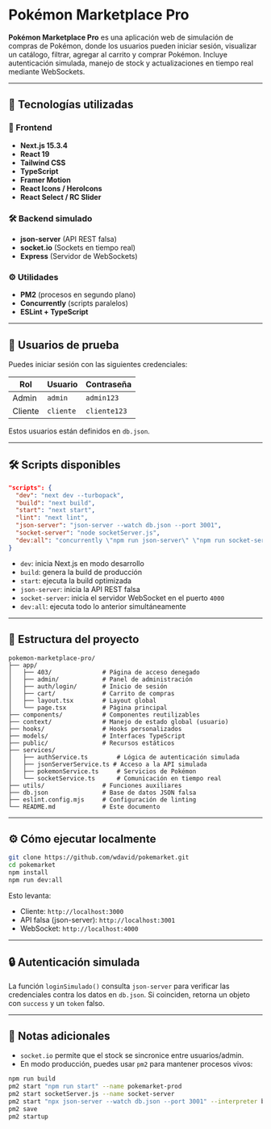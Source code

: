 # Pokémon Marketplace Pro

**Pokémon Marketplace Pro** es una aplicación web de simulación de compras de Pokémon, donde los usuarios pueden iniciar sesión, visualizar un catálogo, filtrar, agregar al carrito y comprar Pokémon. Incluye autenticación simulada, manejo de stock y actualizaciones en tiempo real mediante WebSockets.

---

## 🚀 Tecnologías utilizadas

### 🧩 Frontend
- **Next.js 15.3.4**
- **React 19**
- **Tailwind CSS**
- **TypeScript**
- **Framer Motion**
- **React Icons / HeroIcons**
- **React Select / RC Slider**

### 🛠 Backend simulado
- **json-server** (API REST falsa)
- **socket.io** (Sockets en tiempo real)
- **Express** (Servidor de WebSockets)

### ⚙️ Utilidades
- **PM2** (procesos en segundo plano)
- **Concurrently** (scripts paralelos)
- **ESLint + TypeScript**

---

## 👥 Usuarios de prueba

Puedes iniciar sesión con las siguientes credenciales:

| Rol     | Usuario   | Contraseña   |
|---------|-----------|--------------|
| Admin   | `admin`   | `admin123`   |
| Cliente | `cliente` | `cliente123` |

Estos usuarios están definidos en `db.json`.

---

## 🛠️ Scripts disponibles

```json
"scripts": {
  "dev": "next dev --turbopack",
  "build": "next build",
  "start": "next start",
  "lint": "next lint",
  "json-server": "json-server --watch db.json --port 3001",
  "socket-server": "node socketServer.js",
  "dev:all": "concurrently \"npm run json-server\" \"npm run socket-server\" \"npm run dev\""
}
```

- `dev`: inicia Next.js en modo desarrollo
- `build`: genera la build de producción
- `start`: ejecuta la build optimizada
- `json-server`: inicia la API REST falsa
- `socket-server`: inicia el servidor WebSocket en el puerto `4000`
- `dev:all`: ejecuta todo lo anterior simultáneamente

---

## 🧱 Estructura del proyecto

```
pokemon-marketplace-pro/
├── app/
│   ├── 403/              # Página de acceso denegado
│   ├── admin/            # Panel de administración
│   ├── auth/login/       # Inicio de sesión
│   ├── cart/             # Carrito de compras
│   ├── layout.tsx        # Layout global
│   └── page.tsx          # Página principal
├── components/           # Componentes reutilizables
├── context/              # Manejo de estado global (usuario)
├── hooks/                # Hooks personalizados
├── models/               # Interfaces TypeScript
├── public/               # Recursos estáticos
├── services/
│   ├── authService.ts        # Lógica de autenticación simulada
│   ├── jsonServerService.ts # Acceso a la API simulada
│   ├── pokemonService.ts     # Servicios de Pokémon
│   └── socketService.ts      # Comunicación en tiempo real
├── utils/                # Funciones auxiliares
├── db.json               # Base de datos JSON falsa
├── eslint.config.mjs     # Configuración de linting
└── README.md             # Este documento
```

---

## ⚙️ Cómo ejecutar localmente

```bash
git clone https://github.com/wdavid/pokemarket.git
cd pokemarket
npm install
npm run dev:all
```

Esto levanta:
- Cliente: `http://localhost:3000`
- API falsa (json-server): `http://localhost:3001`
- WebSocket: `http://localhost:4000`

---

## 🔒 Autenticación simulada

La función `loginSimulado()` consulta `json-server` para verificar las credenciales contra los datos en `db.json`. Si coinciden, retorna un objeto con `success` y un `token` falso.

---

## 🧠 Notas adicionales

- `socket.io` permite que el stock se sincronice entre usuarios/admin.
- En modo producción, puedes usar `pm2` para mantener procesos vivos:
  
```bash
npm run build
pm2 start "npm run start" --name pokemarket-prod
pm2 start socketServer.js --name socket-server
pm2 start "npx json-server --watch db.json --port 3001" --interpreter bash --name json-server
pm2 save
pm2 startup
```

